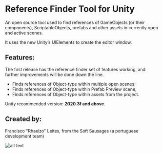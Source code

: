 # Reference Finder Tool for Unity
An open source tool used to find references of GameObjects (or their components), ScriptableObjects, prefabs and other assets in currently open and active scenes.

It uses the new Unity’s UIElements to create the editor window.

## Features:

The first release has the reference finder set of features working, and further improvements will be done down the line.

- Finds references of Object-type within multiple open scenes;
- Finds references of Object-type within Prefab Preview scene;
- Finds references of Object-type within assets from the project.

Unity recommended version: **2020.3f and above**.

## Created by:
Francisco "Rhaelzo" Leites, from the Soft Sausages (a portuguese development team)

![alt text](../blob/main/soft_sausage.png "Soft Sausage logo")
